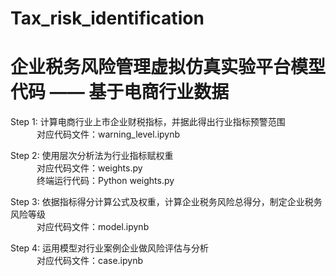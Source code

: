 # Tax_risk_identification

# 企业税务风险管理虚拟仿真实验平台模型代码 —— 基于电商行业数据  

Step 1: 计算电商行业上市企业财税指标，并据此得出行业指标预警范围  
&emsp;&emsp;&emsp;对应代码文件：warning_level.ipynb  

Step 2: 使用层次分析法为行业指标赋权重  
&emsp;&emsp;&emsp;对应代码文件：weights.py  
&emsp;&emsp;&emsp;终端运行代码：Python weights.py  

Step 3: 依据指标得分计算公式及权重，计算企业税务风险总得分，制定企业税务风险等级  
&emsp;&emsp;&emsp;对应代码文件：model.ipynb  

Step 4: 运用模型对行业案例企业做风险评估与分析  
&emsp;&emsp;&emsp;对应代码文件：case.ipynb  
